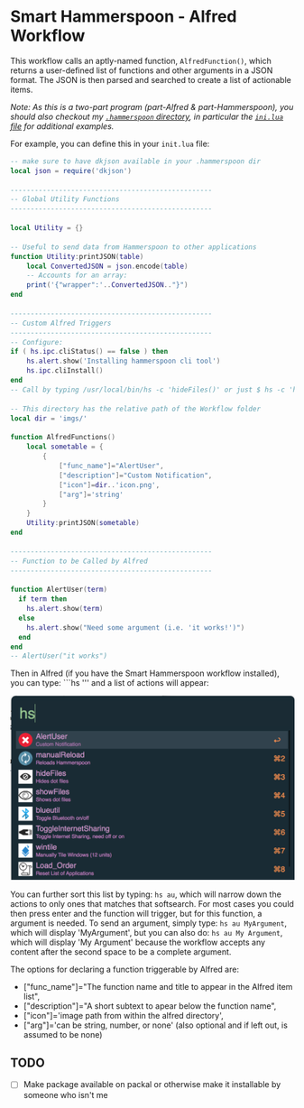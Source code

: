 # Smart Hammerspoon - Alfred Workflow

This workflow calls an aptly-named function, ```AlfredFunction()```, which returns a user-defined list of functions and other arguments in a JSON format. The JSON is then parsed and searched to create a list of actionable items.

*Note: As this is a two-part program (part-Alfred & part-Hammerspoon), you should also checkout my [```.hammerspoon``` directory](https://github.com/KyleKing/My-Programming-Sketchbook/tree/master/Scripts/.hammerspoon), in particular the [```ini.lua``` file](https://github.com/KyleKing/My-Programming-Sketchbook/blob/master/Scripts/.hammerspoon/init.lua) for additional examples.*

For example, you can define this in your ```init.lua``` file:

```lua
-- make sure to have dkjson available in your .hammerspoon dir
local json = require('dkjson')

--------------------------------------------------
-- Global Utility Functions
--------------------------------------------------

local Utility = {}

-- Useful to send data from Hammerspoon to other applications
function Utility:printJSON(table)
    local ConvertedJSON = json.encode(table)
    -- Accounts for an array:
    print('{"wrapper":'..ConvertedJSON.."}")
end

--------------------------------------------------
-- Custom Alfred Triggers
--------------------------------------------------
-- Configure:
if ( hs.ipc.cliStatus() == false ) then
    hs.alert.show('Installing hammerspoon cli tool')
    hs.ipc.cliInstall()
end
-- Call by typing /usr/local/bin/hs -c 'hideFiles()' or just $ hs -c 'hideFiles()'

-- This directory has the relative path of the Workflow folder
local dir = 'imgs/'

function AlfredFunctions()
    local sometable = {
        {
            ["func_name"]="AlertUser",
            ["description"]="Custom Notification",
            ["icon"]=dir..'icon.png',
            ["arg"]='string'
        }
    }
    Utility:printJSON(sometable)
end

--------------------------------------------------
-- Function to be Called by Alfred
--------------------------------------------------

function AlertUser(term)
  if term then
    hs.alert.show(term)
  else
    hs.alert.show("Need some argument (i.e. 'it works!')")
  end
end
-- AlertUser("it works")

```

Then in Alfred (if you have the Smart Hammerspoon workflow installed), you can type: ```hs ''' and a list of actions will appear:

![VisibleActions](README/VisibleActions.png)

You can further sort this list by typing: ```hs au```, which will narrow down the actions to only ones that matches that softsearch. For most cases you could then press enter and the function will trigger, but for this function, a argument is needed. To send an argument, simply type: ```hs au MyArgument```, which will display 'MyArgument', but you can also do: ```hs au My Argument```, which will display 'My Argument' because the workflow accepts any content after the second space to be a complete argument.

The options for declaring a function triggerable by Alfred are:

- ["func_name"]="The function name and title to appear in the Alfred item list",
- ["description"]="A short subtext to apear below the function name",
- ["icon"]='image path from within the alfred directory',
- ["arg"]='can be string, number, or none' (also optional and if left out, is assumed to be none)

## TODO

- [ ] Make package available on packal or otherwise make it installable by someone who isn't me
